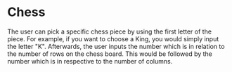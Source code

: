 # Chess
The user can pick a specific chess piece by using the first letter of the piece. For example, if you want to choose a King, you would simply input the letter "K". Afterwards, the user inputs the number which is in relation to the number of rows on the chess board. This would be followed by the number which is in respective to the number of columns.
